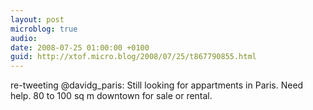 ```yaml
---
layout: post
microblog: true
audio: 
date: 2008-07-25 01:00:00 +0100
guid: http://xtof.micro.blog/2008/07/25/t867790855.html
---
```

re-tweeting @davidg_paris: Still looking for appartments in Paris. Need help. 80 to 100 sq m downtown for sale or rental.
